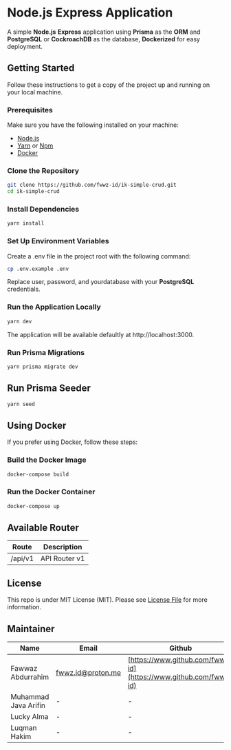 # Node.js Express Application

A simple **Node.js** **Express** application using **Prisma** as the **ORM** and **PostgreSQL** or **CockroachDB** as the database, **Dockerized** for easy deployment.

## Getting Started

Follow these instructions to get a copy of the project up and running on your local machine.

### Prerequisites

Make sure you have the following installed on your machine:

- [Node.js](https://nodejs.org/)
- [Yarn](https://yarnpkg.com/) or [Npm](http://npmjs.org)
- [Docker](https://www.docker.com/)

### Clone the Repository

```bash
git clone https://github.com/fwwz-id/ik-simple-crud.git
cd ik-simple-crud
```

### Install Dependencies

```bash
yarn install
```

### Set Up Environment Variables

Create a .env file in the project root with the following command:

```bash
cp .env.example .env
```

Replace user, password, and yourdatabase with your **PostgreSQL** credentials.

### Run the Application Locally

```bash
yarn dev
```

The application will be available defaultly at http://localhost:3000.

### Run Prisma Migrations

```bash
yarn prisma migrate dev
```

## Run Prisma Seeder

```bash
yarn seed
```

## Using Docker

If you prefer using Docker, follow these steps:

### Build the Docker Image

```bash
docker-compose build
```

### Run the Docker Container

```bash
docker-compose up
```

## Available Router

| Route   | Description   |
| ------- | ------------- |
| /api/v1 | API Router v1 |

## License

This repo is under MIT License (MIT). Please see [License File](LICENSE) for more information.

## Maintainer

| Name                 | Email             | Github                                                        |
| -------------------- | ----------------- | ------------------------------------------------------------- |
| Fawwaz Abdurrahim    | fwwz.id@proton.me | [https://www.github.com/fwwz-id](https://www.github.com/fwwz-id) |
| Muhammad Java Arifin | -                 | -                                                             |
| Lucky Alma           | -                 | -                                                             |
| Luqman Hakim         | -                 | -                                                             |
